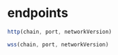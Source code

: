 # endpoints
 
```js
http(chain, port, networkVersion)
```

```js
wss(chain, port, networkVersion)
```